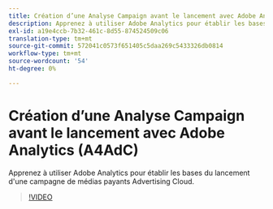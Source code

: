 ```yaml
---
title: Création d’une Analyse Campaign avant le lancement avec Adobe Analytics
description: Apprenez à utiliser Adobe Analytics pour établir les bases du lancement d'une campagne de médias payants Advertising Cloud.
exl-id: a19e4ccb-7b32-461c-8d55-874524509c06
translation-type: tm+mt
source-git-commit: 572041c0573f651405c5daa269c5433326db0814
workflow-type: tm+mt
source-wordcount: '54'
ht-degree: 0%

---
```


# Création d’une Analyse Campaign avant le lancement avec Adobe Analytics (A4AdC)

Apprenez à utiliser Adobe Analytics pour établir les bases du lancement d&#39;une campagne de médias payants Advertising Cloud.

>[!VIDEO](https://video.tv.adobe.com/v/33501)
